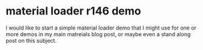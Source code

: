 # material loader r146 demo

I would like to start a simple material loader demo that I might use for one or more demos in my main matreials blog post, or maybe even a stand along post on this subject.